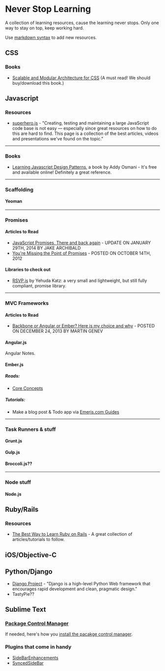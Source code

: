 Never Stop Learning
=========================================

A collection of learning resources, cause the learning never stops. Only one way to stay on top, keep working hard.

Use [markdown syntax](http://daringfireball.net/projects/markdown/syntax "Markdown Syntax Reference") to add new resources.


CSS
------------------------------------------

### Books
- [Scalable and Modular Architecture for CSS](http://smacss.com/) (A must read! We should buy/download this book.)

Javascript
------------------------------------------

### Resources

- [superhero.js](http://superherojs.com/ "A collection of JS resources.") - "Creating, testing and maintaining a large JavaScript code base is not easy — especially since great resources on how to do this are hard to find. This page is a collection of the best articles, videos and presentations we've found on the topic."

---------------------------------------------------------------------------

### Books

- [Learning Javascript Design Patterns](http://addyosmani.com/resources/essentialjsdesignpatterns/book/), a book by Addy Osmani - It's free and available online! Definitely a great reference.

---------------------------------------------------------------------------

### Scaffolding

#### Yeoman

---------------------------------------------------------------------------

### Promises

#### Articles to Read

- [JavaScript Promises, There and back again](http://www.html5rocks.com/en/tutorials/es6/promises/) - UPDATE ON JANUARY 29TH, 2014 BY JAKE ARCHIBALD
- [You're Missing the Point of Promises](http://domenic.me/2012/10/14/youre-missing-the-point-of-promises/) - POSTED ON OCTOBER 14TH, 2012 

#### Libraries to check out

- [RSVP.js](https://github.com/tildeio/rsvp.js) by Yehuda Katz: a very small and lightweight, but still fully compliant, promise library.

---------------------------------------------------------------------------

### MVC Frameworks

#### Articles to Read

- [Backbone or Angular or Ember? Here is my choice and why](http://www.100percentjs.com/backbone-or-angular-or-ember-here-is-my-choice-and-why/) - POSTED ON DECEMBER 24, 2013 BY MARTIN GENEV

#### Angular.js

Angular Notes.

#### Ember.js

##### Reads:
- [Core Concepts](http://emberjs.com/guides/concepts/core-concepts/)

##### Tutorials:
- Make a blog post & Todo app via [Emerjs.com Guides](http://emberjs.com/guides/)

---------------------------------------------------------------------------

### Task Runners & stuff

#### Grunt.js

#### Gulp.js

#### Broccoli.js??

---------------------------------------------------------------------------

### Node stuff

#### Node.js


Ruby/Rails
------------------------------------------

### Resources

- [The Best Way to Learn Ruby on Rails](http://code.tutsplus.com/tutorials/the-best-way-to-learn-ruby-on-rails--net-21820) - A great collection of articles/tutorials to follow.


iOS/Objective-C
------------------------------------------


Python/Django
------------------------------------------

- [Django Project](https://www.djangoproject.com/) - "Django is a high-level Python Web framework that encourages rapid development and clean, pragmatic design."
- TastyPie??

Sublime Text
------------------------------------------

### [Package Control Manager](https://sublime.wbond.net/)

If needed, here's how you [install the pacakge control manager](https://sublime.wbond.net/installation).

### Plugins that come in handy

- [SideBarEnhancements](https://github.com/titoBouzout/SideBarEnhancements)
- [SyncedSideBar](https://github.com/sobstel/SyncedSideBar)

